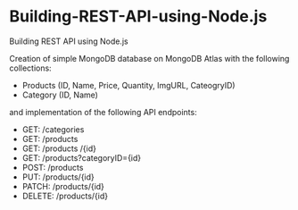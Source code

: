 # Building-REST-API-using-Node.js
Building REST API using Node.js

Creation of simple MongoDB database on MongoDB Atlas with the following collections:
  - Products (ID, Name, Price, Quantity, ImgURL, CateogryID)
  - Category (ID, Name)

and implementation of the following API endpoints:

- GET: /categories
- GET: /products
- GET: /products /{id}
- GET: /products?categoryID={id}
- POST: /products
- PUT: /products/{id}
- PATCH: /products/{id}
- DELETE: /products/{id}
